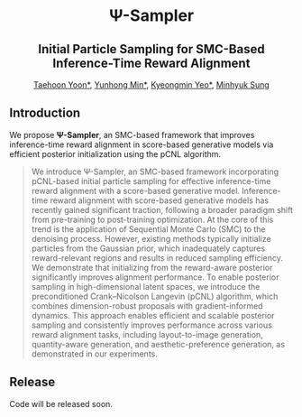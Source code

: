 <h1 align="center">Ψ-Sampler</h1>
<div align="center">
  
## Initial Particle Sampling for SMC-Based Inference-Time Reward Alignment

</div>

<!-- Authors -->
<p align="center">
  <a href="https://github.com/taehoon-yoon">Taehoon Yoon*</a>,
  <a href="https://cactus-save-5ac.notion.site/4020147bcaef4257888b08b0a4ef238d">Yunhong Min*</a>,
  <a href="https://32v.github.io/">Kyeongmin Yeo*</a>,
  <a href="https://mhsung.github.io">Minhyuk Sung</a>
</p>

## Introduction
We propose **Ψ-Sampler**, an SMC-based framework that improves inference-time reward alignment in score-based generative models via efficient posterior initialization using the pCNL algorithm.

[//]: # (### Abstract)
> We introduce Ψ-Sampler, an SMC-based framework incorporating pCNL-based initial particle sampling for effective inference-time reward alignment with a score-based generative model. Inference-time reward alignment with score-based generative models has recently gained significant traction, following a broader paradigm shift from pre-training to post-training optimization. At the core of this trend is the application of Sequential Monte Carlo (SMC) to the denoising process. However, existing methods typically initialize particles from the Gaussian prior, which inadequately captures reward-relevant regions and results in reduced sampling efficiency. We demonstrate that initializing from the reward-aware posterior significantly improves alignment performance. To enable posterior sampling in high-dimensional latent spaces, we introduce the preconditioned Crank–Nicolson Langevin (pCNL) algorithm, which combines dimension-robust proposals with gradient-informed dynamics. This approach enables efficient and scalable posterior sampling and consistently improves performance across various reward alignment tasks, including layout-to-image generation, quantity-aware generation, and aesthetic-preference generation, as demonstrated in our experiments.

## Release
Code will be released soon.
